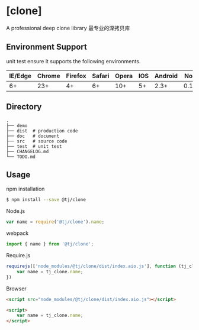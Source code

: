 # [clone]

A professional deep clone library 最专业的深拷贝库

## Environment Support

unit test ensure it supports the following environments.

| IE/Edge | Chrome | Firefox | Safari | Opera | IOS  | Android | Node  |
| ------- | ------ | ------- | ------ | ----- | ---- | ------- | ----- |
| 6+      | 23+    | 4+      | 6+     | 10+   | 5+   | 2.3+    | 0.10+ |

## Directory

```
.
├── demo
├── dist  # production code
├── doc   # document
├── src   # source code
├── test  # unit test
├── CHANGELOG.md
└── TODO.md
```

## Usage
npm installation

```bash
$ npm install --save @tj/clone
```

Node.js

```js
var name = require('@tj/clone').name;
```

webpack

```js
import { name } from '@tj/clone';
```

Require.js

```js
requirejs(['node_modules/@tj/clone/dist/index.aio.js'], function (tj_clone) {
    var name = tj_clone.name;
})
```

Browser

```html
<script src="node_modules/@tj/clone/dist/index.aio.js"></script>

<script>
    var name = tj_clone.name;
</script>
```
